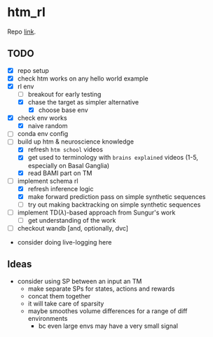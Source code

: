 # htm_rl

Repo [link](https://github.com/cog-isa/htm-rl).

## TODO

- [x] repo setup
- [x] check htm works on any hello world example
- [x] rl env
  - [ ] breakout for early testing
  - [x] chase the target as simpler alternative
    - [x] choose base env
- [x] check env works
  - [x] naive random
- [ ] conda env config
- [ ] build up htm & neuroscience knowledge
  - [x] refresh `htm school` videos
  - [x] get used to terminology with `brains explained` videos (1-5, especially on Basal Ganglia)
  - [x] read BAMI part on TM
- [ ] implement schema rl
  - [x] refresh inference logic
  - [x] make forward prediction pass on simple synthetic sequences
  - [ ] try out making backtracking on simple synthetic sequences
- [ ] implement TD($\lambda$)-based approach from Sungur's work
  - [ ] get understanding of the work
- [ ] checkout wandb [and, optionally, dvc]
- consider doing live-logging here

## Ideas

- consider using SP between an input an TM
  - make separate SPs for states, actions and rewards
  - concat them together
  - it will take care of sparsity
  - maybe smoothes volume differences for a range of diff environments
    - bc even large envs may have a very small signal
